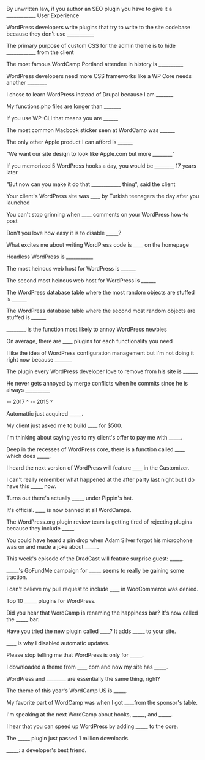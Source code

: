 By unwritten law, if you author an SEO plugin you have to give it a ____________ User Experience

WordPress developers write plugins that try to write to the site codebase because they don't use ___________

The primary purpose of custom CSS for the admin theme is to hide ____________ from the client

The most famous WordCamp Portland attendee in history is __________

WordPress developers need more CSS frameworks like a WP Core needs another ________

I chose to learn WordPress instead of Drupal because I am _______

My functions.php files are longer than _______

If you use WP-CLI that means you are  ______

The most common Macbook sticker seen at WordCamp was ______

The only other Apple product I can afford is ______

"We want our site design to look like Apple.com but more ________"

If you memorized 5 WordPress hooks a day, you would be ________ 17 years later

"But now can you make it do that ____________ thing", said the client

Your client's WordPress site was ____ by Turkish teenagers the day after you launched

You can't stop grinning when ____ comments on your WordPress how-to post

Don't you love how easy it is to disable _____?

What excites me about writing WordPress code is  ____ on the homepage

Headless WordPress is ___________

The most heinous web host for WordPress is ______

The second most heinous web host for WordPress is ______

The WordPress database table where the most random objects are stuffed is ______

The WordPress database table where the second most random objects are stuffed is ______

________ is the function most likely to annoy WordPress newbies

On average, there are ____ plugins for each functionality you need

I like the idea of WordPress configuration management but I'm not doing it right now because _______

The plugin every WordPress developer love to remove from his site is ______

He never gets annoyed by merge conflicts when he commits since he is always  __________

-- 2017 ^
-- 2015 ˅

Automattic just acquired _____.

My client just asked me to build ____ for $500.

I'm thinking about saying yes to my client's offer to pay me with _____.

Deep in the recesses of WordPress core, there is a function called ____ which does _____.

I heard the next version of WordPress will feature ____ in the Customizer.

I can't really remember what happened at the after party last night but I do have this _____ now.

Turns out there's actually _____ under Pippin's hat.

It's official. ____ is now banned at all WordCamps.

The WordPress.org plugin review team is getting tired of rejecting plugins because they include _____.

You could have heard a pin drop when Adam Silver forgot his microphone was on and made a joke about _____.

This week's episode of the DradCast will feature surprise guest: _____.

_____'s GoFundMe campaign for _____ seems to really be gaining some traction.

I can't believe my pull request to include ____ in WooCommerce was denied.

Top 10 _____ plugins for WordPress.

Did you hear that WordCamp is renaming the happiness bar? It's now called the _____ bar.

Have you tried the new plugin called ____? It adds _____ to your site.

____ is why I disabled automatic updates.

Please stop telling me that WordPress is only for _____.

I downloaded a theme from ____.com and now my site has _____.

WordPress and ________ are essentially the same thing, right?

The theme of this year's WordCamp US is _____.

My favorite part of WordCamp was when I got ____from the sponsor's table.

I'm speaking at the next WordCamp about hooks, _____, and _____.

I hear that you can speed up WordPress by adding _____ to the core.

The _____ plugin just passed 1 million downloads.

_____: a developer's best friend.








